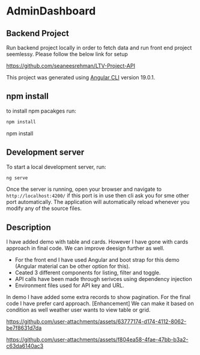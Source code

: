 # AdminDashboard

## Backend Project
Run backend project locally in order to fetch data and run front end project seemlessy. Please follow the below link for setup 

https://github.com/seaneesrehman/LTV-Project-API


This project was generated using [Angular CLI](https://github.com/angular/angular-cli) version 19.0.1.
## npm install

to install npm pacakges run:

```bash
npm install
```
npm install

## Development server

To start a local development server, run:

```bash
ng serve
```

Once the server is running, open your browser and navigate to `http://localhost:4200/` if this port is in use then cli ask you for sme other port automatically. The application will automatically reload whenever you modify any of the source files.

## Description

I have added demo with table and cards. However I have gone with cards approach in final code. We can improve deesign further as well. 
- For the front end I have used Angular and boot strap for this demo (Angular material can be other option for this).
- Ceated 3 different components for listing, filter and toggle.
- API calls have been made through serivces using dependency injection
- Environment files used for API key and URL.

In demo I have added some extra records to show pagination. For the final code I have prefer card approach. [Enhancement] We can make it based on condition as well weather user wants to view table or grid.

https://github.com/user-attachments/assets/63777174-d174-4112-8062-be7f8631d7da

https://github.com/user-attachments/assets/f804ea58-4fae-47bb-b3a2-c63da6140ac3





